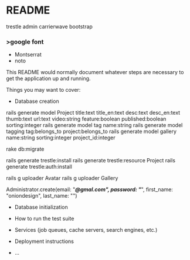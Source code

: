 # README
trestle admin
carrierwave
bootstrap

<h3>>google font</h3>
<ul>
<li>Montserrat</li>
<li>noto</li>
</ul>


This README would normally document whatever steps are necessary to get the
application up and running.

Things you may want to cover:

* Database creation

rails generate model Project title:text title_en:text desc:text desc_en:text thumb:text url:text video:string feature:boolean published:boolean sorting:integer
rails generate model tag name:string
rails generate model tagging tag:belongs_to project:belongs_to
rails generate model gallery name:string sorting:integer project_id:integer

rake db:migrate

rails generate trestle:install
rails generate trestle:resource Project
rails generate trestle:auth:install

rails g uploader Avatar
rails g uploader Gallery


Administrator.create(email: "*****@gmal.com", password: "*****", first_name: "oniondesign", last_name: "")

* Database initialization

* How to run the test suite

* Services (job queues, cache servers, search engines, etc.)

* Deployment instructions

* ...
